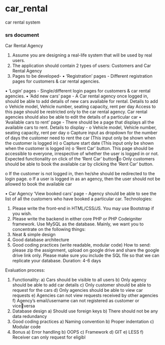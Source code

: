 # car_rental
car rental system
### srs document ###
Car Rental Agency
1. Assume you are designing a real-life system that will be used by real users.
2. The application should contain 2 types of users: Customers and Car Rental Agency
3. Pages to be developed- • ‘Registration’ pages - Different registration pages for customers & car rental 
agencies.


• ‘Login’ pages - Single/different login pages for customers & car rental 
agencies.
• ‘Add new cars’ page - A Car rental agency once logged in, should be able to 
add details of new cars available for rental. Details to add
o Vehicle model, Vehicle number, seating capacity, rent per day
Access to this page should be restricted only to the car rental agency. Car 
rental agencies should also be able to edit the details of a particular car
• ‘Available cars to rent’ page - There should be a page that displays all the 
available cars to rent. Details to display - o Vehicle model, Vehicle number, seating capacity, rent per day
o Capture input as dropdown for the number of days the customer need 
to rent the car (This input only be shown when the customer is logged 
in)
o Capture start date (This input only be shown when the customer is 
logged in)
o ‘Rent Car’ button.
This page should be accessible to everyone, irrespective of whether the user 
is logged in or not. Expected functionality on click of the ‘Rent Car’ button￾o Only customers should be able to book the available car by clicking 
the ‘Rent Car’ button.


o If the customer is not logged in, then he/she should be redirected to 
the login page.
o If a user is logged in as an agency, then the user should not be 
allowed to book the available car



• Car Agency ‘View booked cars’ page - Agency should be able to see the list 
of all the customers who have booked a particular car.
Technologies:
1. Please write the front-end in HTML/CSS/JS. You may use Bootstrap if you wish.
2. Please write the backend in either core PHP or PHP Codeigniter framework. Use 
MySQL as the database.
Mainly, we want you to concentrate on the following things:
1. Neat & simple design
2. Good database architecture
3. Good coding practices (write readable, modular code)
How to send: please zip the assignment, upload on google drive and share the google drive 
link only. Please make sure you include the SQL file so that we can replicate your database.
Duration: 4-6 days


Evaluation process:
1. Functionality:
a) Cars should be visible to all users
b) Only agency should be able to add car details
c) Only customer should be able to request for the cars
d) Only agencies should be able to view car requests
e) Agencies can not view requests received by other agencies
f) Agency’s email/username can not registered as customer or viceversa
2. Database design
a) Should use foreign keys
b) There should not be any data redundancy
3. Good coding practices
a) Naming convention
b) Proper indentation
c) Modular code
4. Bonus
a) Error handling
b) OOPS
c) Framework
d) GIT
e) LESS
f) Receiver can only request for eligibl
